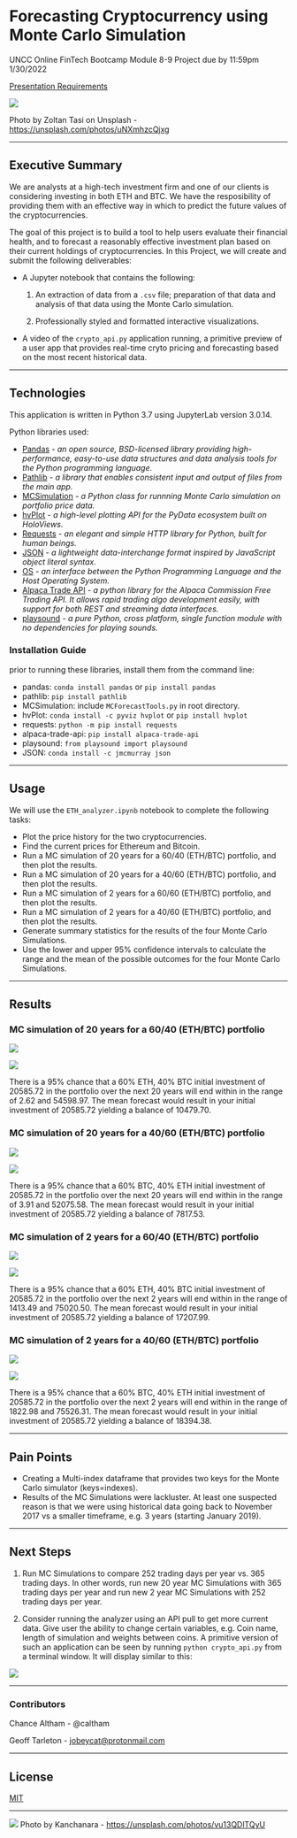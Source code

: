 # Forecasting Cryptocurrency using Monte Carlo Simulation
UNCC Online FinTech Bootcamp Module 8-9 Project due by 11:59pm 1/30/2022


[Presentation Requirements](https://courses.bootcampspot.com/courses/980/pages/9-dot-9-4-presentation-requirements?module_item_id=377500)

![](Images/Zoltan_Tasi_on_Unsplash.jpeg)

Photo by Zoltan Tasi on Unsplash - https://unsplash.com/photos/uNXmhzcQjxg

---

## Executive Summary

We are analysts at a high-tech investment firm and one of our clients is considering investing in both ETH and BTC. We have the resposibility of providing them with an effective way in which to predict the future values of the cryptocurrencies.

The goal of this project is to build a tool to help users evaluate their financial health, and to forecast a reasonably effective investment plan based on their current holdings of cryptocurrencies. In this Project, we will create and submit the following deliverables:

 - A Jupyter notebook that contains the following:

    1. An extraction of data from a `.csv` file; preparation of that data and analysis of that data using the Monte Carlo simulation.

    2. Professionally styled and formatted interactive visualizations.

 - A video of the `crypto_api.py` application running, a primitive preview of a user app that provides real-time cryto pricing and forecasting based on the most recent historical data.

---

## Technologies

This application is written in Python 3.7 using JupyterLab version 3.0.14.

Python libraries used:

 - [Pandas](https://pandas.pydata.org/pandas-docs/stable/) - *an open source, BSD-licensed library providing high-performance, easy-to-use data structures and data analysis tools for the Python programming language.*
 - [Pathlib](https://docs.python.org/3.7/library/pathlib.html) - *a library that enables consistent input and output of files from the main app.*
 - [MCSimulation](MCForeCastTools.py) - *a Python class for runnning Monte Carlo simulation on portfolio price data.*
 - [hvPlot](https://hvplot.holoviz.org/user_guide/Introduction.html) - *a high-level plotting API for the PyData ecosystem built on HoloViews.*
 - [Requests](https://docs.python-requests.org/en/master/) - *an elegant and simple HTTP library for Python, built for human beings.*
 - [JSON](https://www.json.org/json-en.html) - *a lightweight data-interchange format inspired by JavaScript object literal syntax.*
 - [OS](https://www.educba.com/python-os-module/) - *an interface between the Python Programming Language and the Host Operating System.*
 - [Alpaca Trade API](https://pypi.org/project/alpaca-trade-api/) - *a python library for the Alpaca Commission Free Trading API. It allows rapid trading algo development easily, with support for both REST and streaming data interfaces.*
  - [playsound](https://pypi.org/project/playsound/) - *a pure Python, cross platform, single function module with no dependencies for playing sounds.*


### Installation Guide

prior to running these libraries, install them from the command line:
  - pandas: `conda install pandas` or `pip install pandas`  
  - pathlib: `pip install pathlib`
  - MCSimulation: include `MCForecastTools.py` in root directory.
  - hvPlot: `conda install -c pyviz hvplot` or `pip install hvplot`
  - requests: `python -m pip install requests`
  - alpaca-trade-api: `pip install alpaca-trade-api`
  - playsound: `from playsound import playsound`
  - JSON: `conda install -c jmcmurray json`
  

---

## Usage

We will use the `ETH_analyzer.ipynb` notebook to complete the following tasks:
  - Plot the price history for the two cryptocurrencies.
  - Find the current prices for Ethereum and Bitcoin.
  - Run a MC simulation of 20 years for a 60/40 (ETH/BTC) portfolio, and then plot the results.
  - Run a MC simulation of 20 years for a 40/60 (ETH/BTC) portfolio, and then plot the results.
  - Run a MC simulation of 2 years for a 60/60 (ETH/BTC) portfolio, and then plot the results.
  - Run a MC simulation of 2 years for a 40/60 (ETH/BTC) portfolio, and then plot the results.
  - Generate summary statistics for the results of the four Monte Carlo Simulations.
  - Use the lower and upper 95% confidence intervals to calculate the range and the mean of the possible outcomes for the four Monte Carlo Simulations.
 

---

## Results

### MC simulation of 20 years for a 60/40 (ETH/BTC) portfolio

![](Images/MC_sim_line_plot.png)

![](Images/MC_sim_dist_plot.png)

There is a 95% chance that a 60% ETH, 40% BTC initial investment of 20585.72 in the portfolio over the next 20 years will end within in the range of  2.62 and  54598.97.
The mean forecast would result in your initial investment of 20585.72 yielding a balance of  10479.70.


### MC simulation of 20 years for a 40/60 (ETH/BTC) portfolio

![](Images/MC_sim_line_plot_2.png)

![](Images/MC_sim_dist_plot_2.png)

There is a 95% chance that a 60% BTC, 40% ETH initial investment of 20585.72 in the portfolio over the next 20 years will end within in the range of  3.91 and  52075.58.
The mean forecast would result in your initial investment of 20585.72 yielding a balance of  7817.53.


### MC simulation of 2 years for a 60/40 (ETH/BTC) portfolio

![](Images/MC_sim_line_plot_two_year.png)

![](Images/MC_sim_dist_plot_two_year.png)

There is a 95% chance that a 60% ETH, 40% BTC initial investment of 20585.72 in the portfolio over the next 2 years will end within in the range of  1413.49 and 75020.50.
The mean forecast would result in your initial investment of 20585.72 yielding a balance of  17207.99.


### MC simulation of 2 years for a 40/60 (ETH/BTC) portfolio

![](Images/MC_sim_line_plot_two_year_2.png)

![](Images/MC_sim_dist_plot_two_year_2.png)

There is a 95% chance that a 60% BTC, 40% ETH initial investment of 20585.72 in the portfolio over the next 2 years will end within in the range of  1822.98 and  75526.31.
The mean forecast would result in your initial investment of 20585.72 yielding a balance of  18394.38.

---

## Pain Points

 - Creating a Multi-index dataframe that provides two keys for the Monte Carlo simulator (keys=indexes).
 - Results of the MC Simulations were lackluster. At least one suspected reason is that we were using historical data going back to November 2017 vs a smaller timeframe, e.g. 3 years (starting January 2019).


---

## Next Steps

1. Run MC Simulations to compare 252 trading days per year vs. 365 trading days. In other words, run new 20 year MC Simulations with 365 trading days per year and run new 2 year MC Simulations with 252 trading days per year.

2. Consider running the analyzer using an API pull to get more current data. Give user the ability to change certain variables, e.g. Coin name, length of simulation and weights between coins. A primitive version of such an application can be seen by running `python crypto_api.py` from a terminal window. It will display similar to this:

![](Images/crypto_api.gif)

 
---
 
### Contributors

Chance Altham - @caltham

Geoff Tarleton - jobeycat@protonmail.com

---

## License

[MIT](LICENSE)

---

![](Images/kanchanara-vu13QDlTQyU-unsplash.jpg)
Photo by Kanchanara - https://unsplash.com/photos/vu13QDlTQyU
